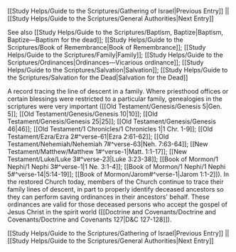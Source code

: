 [[Study Helps/Guide to the Scriptures/Gathering of Israel|Previous Entry]]  ||  [[Study Helps/Guide to the Scriptures/General Authorities|Next Entry]]

 See also [[Study Helps/Guide to the Scriptures/Baptism, Baptize|Baptism, Baptize—Baptism for the dead]]; [[Study Helps/Guide to the Scriptures/Book of Remembrance|Book of Remembrance]]; [[Study Helps/Guide to the Scriptures/Family|Family]]; [[Study Helps/Guide to the Scriptures/Ordinances|Ordinances—Vicarious ordinance]]; [[Study Helps/Guide to the Scriptures/Salvation|Salvation]]; [[Study Helps/Guide to the Scriptures/Salvation for the Dead|Salvation for the Dead]]

 A record tracing the line of descent in a family. Where priesthood offices or certain blessings were restricted to a particular family, genealogies in the scriptures were very important ([[Old Testament/Genesis/Genesis 5|Gen. 5]]; [[Old Testament/Genesis/Genesis 10|10]]; [[Old Testament/Genesis/Genesis 25|25]]; [[Old Testament/Genesis/Genesis 46|46]]; [[Old Testament/1 Chronicles/1 Chronicles 1|1 Chr. 1-9]]; [[Old Testament/Ezra/Ezra 2#^verse-61|Ezra 2:61-62]]; [[Old Testament/Nehemiah/Nehemiah 7#^verse-63|Neh. 7:63-64]]; [[New Testament/Matthew/Matthew 1#^verse-1|Matt. 1:1-17]]; [[New Testament/Luke/Luke 3#^verse-23|Luke 3:23-38]]; [[Book of Mormon/1 Nephi/1 Nephi 3#^verse-1|1 Ne. 3:1-4]]; [[Book of Mormon/1 Nephi/1 Nephi 5#^verse-14|5:14-19]]; [[Book of Mormon/Jarom#^verse-1|Jarom 1:1-2]]). In the restored Church today, members of the Church continue to trace their family lines of descent, in part to properly identify deceased ancestors so they can perform saving ordinances in their ancestors' behalf. These ordinances are valid for those deceased persons who accept the gospel of Jesus Christ in the spirit world ([[Doctrine and Covenants/Doctrine and Covenants/Doctrine and Covenants 127|D&C 127-128]]).

[[Study Helps/Guide to the Scriptures/Gathering of Israel|Previous Entry]]  ||  [[Study Helps/Guide to the Scriptures/General Authorities|Next Entry]]